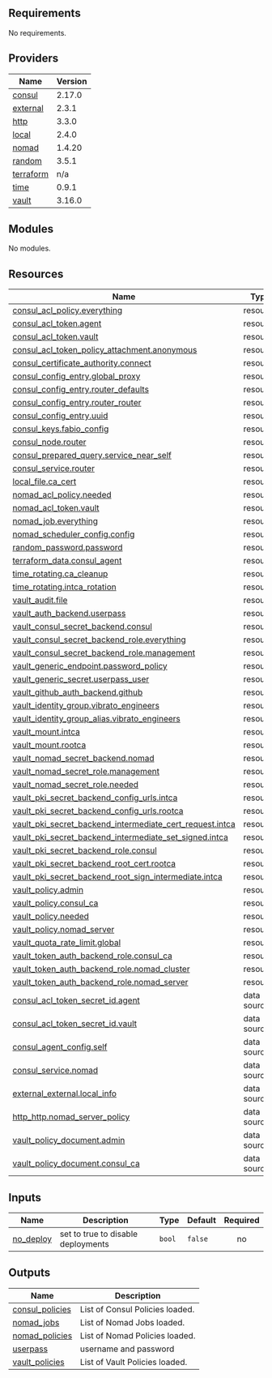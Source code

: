 ## Requirements

No requirements.

## Providers

| Name | Version |
|------|---------|
| <a name="provider_consul"></a> [consul](#provider\_consul) | 2.17.0 |
| <a name="provider_external"></a> [external](#provider\_external) | 2.3.1 |
| <a name="provider_http"></a> [http](#provider\_http) | 3.3.0 |
| <a name="provider_local"></a> [local](#provider\_local) | 2.4.0 |
| <a name="provider_nomad"></a> [nomad](#provider\_nomad) | 1.4.20 |
| <a name="provider_random"></a> [random](#provider\_random) | 3.5.1 |
| <a name="provider_terraform"></a> [terraform](#provider\_terraform) | n/a |
| <a name="provider_time"></a> [time](#provider\_time) | 0.9.1 |
| <a name="provider_vault"></a> [vault](#provider\_vault) | 3.16.0 |

## Modules

No modules.

## Resources

| Name | Type |
|------|------|
| [consul_acl_policy.everything](https://registry.terraform.io/providers/hashicorp/consul/latest/docs/resources/acl_policy) | resource |
| [consul_acl_token.agent](https://registry.terraform.io/providers/hashicorp/consul/latest/docs/resources/acl_token) | resource |
| [consul_acl_token.vault](https://registry.terraform.io/providers/hashicorp/consul/latest/docs/resources/acl_token) | resource |
| [consul_acl_token_policy_attachment.anonymous](https://registry.terraform.io/providers/hashicorp/consul/latest/docs/resources/acl_token_policy_attachment) | resource |
| [consul_certificate_authority.connect](https://registry.terraform.io/providers/hashicorp/consul/latest/docs/resources/certificate_authority) | resource |
| [consul_config_entry.global_proxy](https://registry.terraform.io/providers/hashicorp/consul/latest/docs/resources/config_entry) | resource |
| [consul_config_entry.router_defaults](https://registry.terraform.io/providers/hashicorp/consul/latest/docs/resources/config_entry) | resource |
| [consul_config_entry.router_router](https://registry.terraform.io/providers/hashicorp/consul/latest/docs/resources/config_entry) | resource |
| [consul_config_entry.uuid](https://registry.terraform.io/providers/hashicorp/consul/latest/docs/resources/config_entry) | resource |
| [consul_keys.fabio_config](https://registry.terraform.io/providers/hashicorp/consul/latest/docs/resources/keys) | resource |
| [consul_node.router](https://registry.terraform.io/providers/hashicorp/consul/latest/docs/resources/node) | resource |
| [consul_prepared_query.service_near_self](https://registry.terraform.io/providers/hashicorp/consul/latest/docs/resources/prepared_query) | resource |
| [consul_service.router](https://registry.terraform.io/providers/hashicorp/consul/latest/docs/resources/service) | resource |
| [local_file.ca_cert](https://registry.terraform.io/providers/hashicorp/local/latest/docs/resources/file) | resource |
| [nomad_acl_policy.needed](https://registry.terraform.io/providers/hashicorp/nomad/latest/docs/resources/acl_policy) | resource |
| [nomad_acl_token.vault](https://registry.terraform.io/providers/hashicorp/nomad/latest/docs/resources/acl_token) | resource |
| [nomad_job.everything](https://registry.terraform.io/providers/hashicorp/nomad/latest/docs/resources/job) | resource |
| [nomad_scheduler_config.config](https://registry.terraform.io/providers/hashicorp/nomad/latest/docs/resources/scheduler_config) | resource |
| [random_password.password](https://registry.terraform.io/providers/hashicorp/random/latest/docs/resources/password) | resource |
| [terraform_data.consul_agent](https://registry.terraform.io/providers/hashicorp/terraform/latest/docs/resources/data) | resource |
| [time_rotating.ca_cleanup](https://registry.terraform.io/providers/hashicorp/time/latest/docs/resources/rotating) | resource |
| [time_rotating.intca_rotation](https://registry.terraform.io/providers/hashicorp/time/latest/docs/resources/rotating) | resource |
| [vault_audit.file](https://registry.terraform.io/providers/hashicorp/vault/latest/docs/resources/audit) | resource |
| [vault_auth_backend.userpass](https://registry.terraform.io/providers/hashicorp/vault/latest/docs/resources/auth_backend) | resource |
| [vault_consul_secret_backend.consul](https://registry.terraform.io/providers/hashicorp/vault/latest/docs/resources/consul_secret_backend) | resource |
| [vault_consul_secret_backend_role.everything](https://registry.terraform.io/providers/hashicorp/vault/latest/docs/resources/consul_secret_backend_role) | resource |
| [vault_consul_secret_backend_role.management](https://registry.terraform.io/providers/hashicorp/vault/latest/docs/resources/consul_secret_backend_role) | resource |
| [vault_generic_endpoint.password_policy](https://registry.terraform.io/providers/hashicorp/vault/latest/docs/resources/generic_endpoint) | resource |
| [vault_generic_secret.userpass_user](https://registry.terraform.io/providers/hashicorp/vault/latest/docs/resources/generic_secret) | resource |
| [vault_github_auth_backend.github](https://registry.terraform.io/providers/hashicorp/vault/latest/docs/resources/github_auth_backend) | resource |
| [vault_identity_group.vibrato_engineers](https://registry.terraform.io/providers/hashicorp/vault/latest/docs/resources/identity_group) | resource |
| [vault_identity_group_alias.vibrato_engineers](https://registry.terraform.io/providers/hashicorp/vault/latest/docs/resources/identity_group_alias) | resource |
| [vault_mount.intca](https://registry.terraform.io/providers/hashicorp/vault/latest/docs/resources/mount) | resource |
| [vault_mount.rootca](https://registry.terraform.io/providers/hashicorp/vault/latest/docs/resources/mount) | resource |
| [vault_nomad_secret_backend.nomad](https://registry.terraform.io/providers/hashicorp/vault/latest/docs/resources/nomad_secret_backend) | resource |
| [vault_nomad_secret_role.management](https://registry.terraform.io/providers/hashicorp/vault/latest/docs/resources/nomad_secret_role) | resource |
| [vault_nomad_secret_role.needed](https://registry.terraform.io/providers/hashicorp/vault/latest/docs/resources/nomad_secret_role) | resource |
| [vault_pki_secret_backend_config_urls.intca](https://registry.terraform.io/providers/hashicorp/vault/latest/docs/resources/pki_secret_backend_config_urls) | resource |
| [vault_pki_secret_backend_config_urls.rootca](https://registry.terraform.io/providers/hashicorp/vault/latest/docs/resources/pki_secret_backend_config_urls) | resource |
| [vault_pki_secret_backend_intermediate_cert_request.intca](https://registry.terraform.io/providers/hashicorp/vault/latest/docs/resources/pki_secret_backend_intermediate_cert_request) | resource |
| [vault_pki_secret_backend_intermediate_set_signed.intca](https://registry.terraform.io/providers/hashicorp/vault/latest/docs/resources/pki_secret_backend_intermediate_set_signed) | resource |
| [vault_pki_secret_backend_role.consul](https://registry.terraform.io/providers/hashicorp/vault/latest/docs/resources/pki_secret_backend_role) | resource |
| [vault_pki_secret_backend_root_cert.rootca](https://registry.terraform.io/providers/hashicorp/vault/latest/docs/resources/pki_secret_backend_root_cert) | resource |
| [vault_pki_secret_backend_root_sign_intermediate.intca](https://registry.terraform.io/providers/hashicorp/vault/latest/docs/resources/pki_secret_backend_root_sign_intermediate) | resource |
| [vault_policy.admin](https://registry.terraform.io/providers/hashicorp/vault/latest/docs/resources/policy) | resource |
| [vault_policy.consul_ca](https://registry.terraform.io/providers/hashicorp/vault/latest/docs/resources/policy) | resource |
| [vault_policy.needed](https://registry.terraform.io/providers/hashicorp/vault/latest/docs/resources/policy) | resource |
| [vault_policy.nomad_server](https://registry.terraform.io/providers/hashicorp/vault/latest/docs/resources/policy) | resource |
| [vault_quota_rate_limit.global](https://registry.terraform.io/providers/hashicorp/vault/latest/docs/resources/quota_rate_limit) | resource |
| [vault_token_auth_backend_role.consul_ca](https://registry.terraform.io/providers/hashicorp/vault/latest/docs/resources/token_auth_backend_role) | resource |
| [vault_token_auth_backend_role.nomad_cluster](https://registry.terraform.io/providers/hashicorp/vault/latest/docs/resources/token_auth_backend_role) | resource |
| [vault_token_auth_backend_role.nomad_server](https://registry.terraform.io/providers/hashicorp/vault/latest/docs/resources/token_auth_backend_role) | resource |
| [consul_acl_token_secret_id.agent](https://registry.terraform.io/providers/hashicorp/consul/latest/docs/data-sources/acl_token_secret_id) | data source |
| [consul_acl_token_secret_id.vault](https://registry.terraform.io/providers/hashicorp/consul/latest/docs/data-sources/acl_token_secret_id) | data source |
| [consul_agent_config.self](https://registry.terraform.io/providers/hashicorp/consul/latest/docs/data-sources/agent_config) | data source |
| [consul_service.nomad](https://registry.terraform.io/providers/hashicorp/consul/latest/docs/data-sources/service) | data source |
| [external_external.local_info](https://registry.terraform.io/providers/hashicorp/external/latest/docs/data-sources/external) | data source |
| [http_http.nomad_server_policy](https://registry.terraform.io/providers/hashicorp/http/latest/docs/data-sources/http) | data source |
| [vault_policy_document.admin](https://registry.terraform.io/providers/hashicorp/vault/latest/docs/data-sources/policy_document) | data source |
| [vault_policy_document.consul_ca](https://registry.terraform.io/providers/hashicorp/vault/latest/docs/data-sources/policy_document) | data source |

## Inputs

| Name | Description | Type | Default | Required |
|------|-------------|------|---------|:--------:|
| <a name="input_no_deploy"></a> [no\_deploy](#input\_no\_deploy) | set to true to disable deployments | `bool` | `false` | no |

## Outputs

| Name | Description |
|------|-------------|
| <a name="output_consul_policies"></a> [consul\_policies](#output\_consul\_policies) | List of Consul Policies loaded. |
| <a name="output_nomad_jobs"></a> [nomad\_jobs](#output\_nomad\_jobs) | List of Nomad Jobs loaded. |
| <a name="output_nomad_policies"></a> [nomad\_policies](#output\_nomad\_policies) | List of Nomad Policies loaded. |
| <a name="output_userpass"></a> [userpass](#output\_userpass) | username and password |
| <a name="output_vault_policies"></a> [vault\_policies](#output\_vault\_policies) | List of Vault Policies loaded. |
